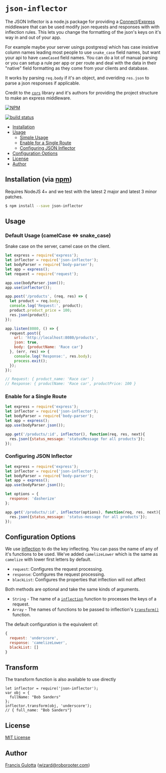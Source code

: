 # `json-inflector`

The JSON Inflector is a node.js package for providing a [Connect](http://www.senchalabs.org/connect/)/[Express](http://expressjs.com/) middleware that can be used modify json requests and responses with with inflection rules. This lets you change the formatting of the json's keys on it's way in and out of your app.

For example maybe your server usings postgresql which has case insistive column names leading most people to use `snake_case` field names, but want your api to have `cameCased` field names. You can do a lot of manual parsing or you can setup a rule per app or per route and deal with the data in their "native" field formatting as they come from your clients and database.

It works by parsing `req.body` if it's an object, and overiding `res.json` to parse a json responses if applicable.

Credit to the [`cors`](https://github.com/expressjs/cors) library and it's authors for providing the project structure to make an express middleware.

[![NPM](https://nodei.co/npm/json-inflector.png?downloads=true&stars=true)](https://nodei.co/npm/json-inflector/)

[![build status](https://secure.travis-ci.org/reconbot/json-inflector.png)](http://travis-ci.org/reconbot/json-inflector)
* [Installation](#installation)
* [Usage](#usage)
  * [Simple Usage](#simple-usage-enable-all-cors-requests)
  * [Enable for a Single Route](#enable-for-a-single-route)
  * [Configuring JSON Inflector](#configuring-json-inflector)
* [Configuration Options](#configuration-options)
* [License](#license)
* [Author](#author)

## Installation (via [npm](https://npmjs.org/package/cors))

Requires NodeJS 4+ and we test with the latest 2 major and latest 3 minor patches.

```bash
$ npm install --save json-inflector
```

## Usage

### Default Usage (camelCase <=> snake_case)

Snake case on the server, camel case on the client.

```javascript
let express = require('express');
let inflector = require('json-inflector');
let bodyParser = require('body-parser');
let app = express();
let request = require('request');

app.use(bodyParser.json());
app.use(inflector());

app.post('/products', (req, res) => {
  let product = req.body;
  console.log('Request:', product);
  product.product_price = 100;
  res.json(product);
});

app.listen(8080, () => {
  request.post({
    url: 'http://localhost:8080/products',
    json: true,
    body: {productName: 'Race car'}
  }, (err, res) => {
    console.log('Response:', res.body);
    process.exit();
  });
});

// Request: { product_name: 'Race car' }
// Response: { productName: 'Race car', productPrice: 100 }

```

### Enable for a Single Route

```javascript
let express = require('express');
let inflector = require('json-inflector');
let bodyParser = require('body-parser');
let app = express();
app.use(bodyParser.json());

app.get('/products/:id', inflector(), function(req, res, next){
  res.json({status_message: 'statusMessage for all products'});
});
```

### Configuring JSON Inflector

```javascript
let express = require('express');
let inflector = require('json-inflector');
let bodyParser = require('body-parser');
let app = express();
app.use(bodyParser.json());

let options = {
  response: 'dasherize'
};

app.get('/products/:id', inflector(options), function(req, res, next){
  res.json({status_message: 'status-message for all products'});
});
```


## Configuration Options

We use [inflection](https://github.com/dreamerslab/node.inflection) to do the key inflecting. You can pass the name of any of it's functions to be used. We've added `camelizeLower` which is the same as `camelize` with lower first letters by default.


* `request`: Configures the request processing.
* `response`: Configures the request processing.
* `blackList`: Configures the properties that inflection will not affect

Both methods are optional and take the same kinds of arguments.

  - `String` - The name of a [`inflection`](https://github.com/dreamerslab/node.inflection) function to processes the keys of a request.
  - `Array` - The names of functions to be passed to inflection's [`transform()`](https://github.com/dreamerslab/node.inflection#inflectiontransform-str-arr-) function.

The default configuration is the equivalent of:

```js
{
  request: 'underscore',
  response: 'camelizeLower',
  blackList: []
}
```

## Transform
The transform function is also available to use directly

```
let inflector = require('json-inflector');
var obj = {
  fullName: "Bob Sanders"
};
inflector.transform(obj, 'underscore');
// { full_name: "Bob Sanders"}

```

## License

[MIT License](http://www.opensource.org/licenses/mit-license.php)

## Author

[Francis Gulotta](https://github.com/reconbot) ([wizard@roborooter.com](mailto:wizard@roborooter.com))
